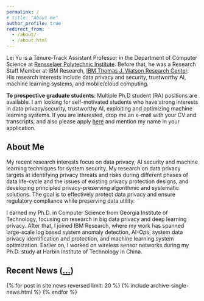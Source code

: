 ```yaml
---
permalink: /
# title: "About me"
author_profile: true
redirect_from: 
  - /about/
  - /about.html
---
```


Lei Yu is a Tenure-Track Assistant Professor in the Department of Computer Science at [Rensselaer Polytechnic Institute](https://www.rpi.edu/). Before that, he was a Research Staff Member at IBM Research, [IBM Thomas J. Watson Research Center](https://research.ibm.com/labs/watson/). His research interests include data privacy and security, trustworthy AI, machine learning systems, and mobile/cloud computing.

**To prospective graduate students**: Multiple Ph.D student (RA) positions are available. I am looking for self-motivated students who have strong interests in data privacy/security, trustworthy AI, exploiting and optimizing machine learning systems. If you are interested, drop me an e-mail with your CV and transcripts, and also please apply [here](https://admissions.rpi.edu/graduate/masters-and-phd-applicants) and mention my name in your application.


## About Me
My recent research interests focus on data privacy, AI security and machine learning techniques for system security. My research on data privacy targets at identifying privacy threats and risks during different phases of data life-cycle and the issues of existing privacy protection designs, and developing principled privacy-preserving algorithmic and systematic solutions. The goal is to effectively protect data privacy and ensure regulatory compliance while preserving data utility.

I earned my Ph.D. in Computer Science from Georgia Institute of Technology, focusing on research in big data privacy and deep learning privacy. After that, I joined IBM Research, where my work has spanned large-scale log based system anomaly detection, AI-Ops, system data privacy identification and protection, and machine learning system optimization. Earlier on, I worked on wireless sensor networks during my Ph.D. study at Harbin Institute of Technology in China.

 
## Recent News ([...](/news/))
<div class="grid__wrapper">
  {% for post in site.news reversed limit: 20 %}
     {% include archive-single-news.html %}
  {% endfor %}
</div>

 
